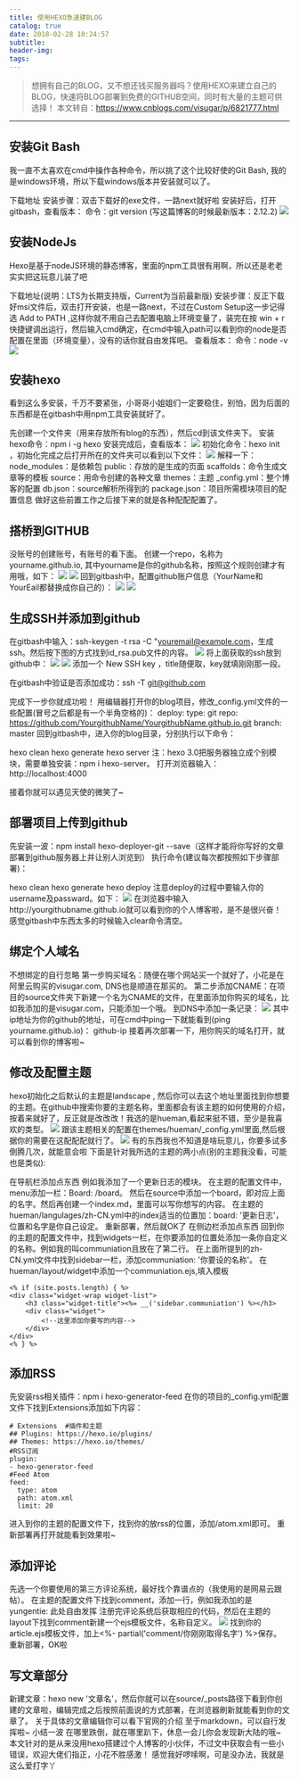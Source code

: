 ```yaml
---
title: 使用HEXO急速建BLOG
catalog: true
date: 2018-02-28 10:24:57
subtitle:
header-img:
tags:
---
```

> 想拥有自己的BLOG，又不想还钱买服务器吗？使用HEXO来建立自己的BLOG，快速将BLOG部署到免费的GITHUB空间，同时有大量的主题可供选择！
本文转自：https://www.cnblogs.com/visugar/p/6821777.html
---

## 安装Git Bash
我一直不太喜欢在cmd中操作各种命令，所以挑了这个比较好使的Git Bash, 我的是windows环境，所以下载windows版本并安装就可以了。

下载地址
安装步骤：双击下载好的exe文件，一路next就好啦
安装好后，打开gitbash，查看版本：
命令：git version (写这篇博客的时候最新版本：2.12.2)
![](gitversion.png)
## 安装NodeJs
Hexo是基于nodeJS环境的静态博客，里面的npm工具很有用啊，所以还是老老实实把这玩意儿装了吧

下载地址(说明：LTS为长期支持版，Current为当前最新版)
安装步骤：反正下载好msi文件后，双击打开安装，也是一路next，不过在Custom Setup这一步记得选 Add to PATH ,这样你就不用自己去配置电脑上环境变量了，装完在按 win + r 快捷键调出运行，然后输入cmd确定，在cmd中输入path可以看到你的node是否配置在里面（环境变量），没有的话你就自由发挥吧。
查看版本：
命令：node -v
![](node-v.png)
## 安装hexo
看到这么多安装，千万不要紧张，小哥哥小姐姐们一定要稳住，别怕，因为后面的东西都是在gitbash中用npm工具安装就好了。

先创建一个文件夹（用来存放所有blog的东西），然后cd到该文件夹下。
安装hexo命令：npm i -g hexo
安装完成后，查看版本：
![](hexo-v.png)
初始化命令：hexo init ，初始化完成之后打开所在的文件夹可以看到以下文件：
![](hexo-init.png)
解释一下：
node_modules：是依赖包
public：存放的是生成的页面
scaffolds：命令生成文章等的模板
source：用命令创建的各种文章
themes：主题
_config.yml：整个博客的配置
db.json：source解析所得到的
package.json：项目所需模块项目的配置信息
做好这些前置工作之后接下来的就是各种配配配置了。
## 搭桥到GITHUB
没账号的创建账号，有账号的看下面。
创建一个repo，名称为yourname.github.io, 其中yourname是你的github名称，按照这个规则创建才有用哦，如下：
![](new-repo.png)
![](create-repo.png)
回到gitbash中，配置github账户信息（YourName和YourEail都替换成你自己的）：
![](username.png)
![](email.png)

## 生成SSH并添加到github
在gitbash中输入：ssh-keygen -t rsa -C "youremail@example.com，生成ssh。然后按下图的方式找到id_rsa.pub文件的内容。
![](ssh.png)
将上面获取的ssh放到github中：
![](settings.png)
![](ssh-key.png)
添加一个 New SSH key ，title随便取，key就填刚刚那一段。

在gitbash中验证是否添加成功：ssh -T git@github.com

完成下一步你就成功啦！
用编辑器打开你的blog项目，修改_config.yml文件的一些配置(冒号之后都是有一个半角空格的)：
deploy:
  type: git
  repo: https://github.com/YourgithubName/YourgithubName.github.io.git
  branch: master
回到gitbash中，进入你的blog目录，分别执行以下命令：

hexo clean
hexo generate
hexo server
注：hexo 3.0把服务器独立成个别模块，需要单独安装：npm i hexo-server。
打开浏览器输入：http://localhost:4000

接着你就可以遇见天使的微笑了~
## 部署项目上传到github
先安装一波：npm install hexo-deployer-git --save（这样才能将你写好的文章部署到github服务器上并让别人浏览到）
执行命令(建议每次都按照如下步骤部署)：

hexo clean
hexo generate
hexo deploy
注意deploy的过程中要输入你的username及passward。如下：
![](deploy.png)
在浏览器中输入http://yourgithubname.github.io就可以看到你的个人博客啦，是不是很兴奋！
感觉gitbash中东西太多的时候输入clear命令清空。


## 绑定个人域名
不想绑定的自行忽略
第一步购买域名：随便在哪个网站买一个就好了，小花是在阿里云购买的visugar.com, DNS也是顺道在那买的。
第二步添加CNAME：在项目的source文件夹下新建一个名为CNAME的文件，在里面添加你购买的域名，比如我添加的是visugar.com，只能添加一个哦。
到DNS中添加一条记录：
![](dns-note.png)
其中ip地址为你的github的地址，可在cmd中ping一下就能看到(ping yourname.github.io)：
github-ip
接着再次部署一下，用你购买的域名打开，就可以看到你的博客啦~


## 修改及配置主题
hexo初始化之后默认的主题是landscape , 然后你可以去这个地址里面找到你想要的主题。在github中搜索你要的主题名称，里面都会有该主题的如何使用的介绍，按着来就好了，反正就是改改改！我选的是hueman,看起来挺不错，至少是我喜欢的类型。
![](themes.png)
跟该主题相关的配置在themes/hueman/_config.yml里面,然后根据你的需要在这配配配就行了。
![](themes-config.png)
有的东西我也不知道是啥玩意儿，你要多试多倒腾几次，就能意会啦
下面是针对我所选的主题的两小点(别的主题我没看，可能也是类似):

在导航栏添加点东西
例如我添加了一个更新日志的模块。
在主题的配置文件中，menu添加一栏：Board: /board。
然后在source中添加一个board，即对应上面的名字。然后再创建一个index.md，里面可以写你想写的内容。
在主题的hueman/langulages/zh-CN.yml中的index适当的位置加：board: '更新日志'，位置和名字是你自己设定。
重新部署，然后就OK了
在侧边栏添加点东西
回到你的主题的配置文件中，找到widgets一栏，在你要添加的位置处添加一条你自定义的名称。例如我的叫communiation且放在了第二行。
在上面所提到的zh-CN.yml文件中找到sidebar一栏，添加communiation: '你要设的名称'。
在hueman/layout/widget中添加一个communiation.ejs,填入模板
```
<% if (site.posts.length) { %>
<div class="widget-wrap widget-list">
    <h3 class="widget-title"><%= __('sidebar.communiation') %></h3>
    <div class="widget">
        <!--这里添加你要写的内容-->
    </div>
</div>
<% } %>
```
## 添加RSS
先安装rss相关插件：npm i hexo-generator-feed
在你的项目的_config.yml配置文件下找到Extensions添加如下内容：
```
# Extensions  #插件和主题
## Plugins: https://hexo.io/plugins/
## Themes: https://hexo.io/themes/
#RSS订阅
plugin:
- hexo-generator-feed
#Feed Atom
feed:
  type: atom
  path: atom.xml
  limit: 20
```
进入到你的主题的配置文件下，找到你的放rss的位置，添加/atom.xml即可。
重新部署再打开就能看到效果啦~

## 添加评论
先选一个你要使用的第三方评论系统，最好找个靠谱点的（我使用的是网易云跟帖）。
在主题的配置文件下找到comment，添加一行，例如我添加的是yungentie: 此处自由发挥
注册完评论系统后获取相应的代码，然后在主题的layout下找到comment新建一个ejs模板文件，名称自定义。
![](yungentie.png)
找到你的article.ejs模板文件，加上<%- partial('comment/你刚刚取得名字') %>保存。
重新部署，OK啦

## 写文章部分
新建文章：hexo new '文章名'，然后你就可以在source/_posts路径下看到你创建的文章啦，编辑完成之后按照前面说的方式部署，在浏览器刷新就能看到你的文章了。
关于具体的文章编辑你可以看下官网的介绍
至于markdown，可以自行发挥啦~
小结一波
在哪里跌倒，就在哪里趴下，休息一会儿你会发现新大陆的哦~
本文针对的是从来没用hexo搭建过个人博客的小伙伴，不过文中获取会有一些小错误，欢迎大佬们指正，小花不胜感激！
感觉我好啰嗦啊，可是没办法，我就是这么爱打字丫